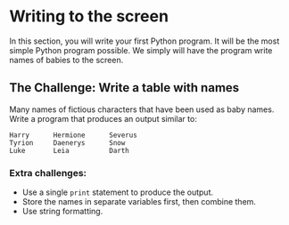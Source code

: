 
# Writing to the screen

In this section, you will write your first Python program. It will be the most simple Python program possible. We simply will have the program write names of babies to the screen.

## The Challenge: Write a table with names

Many names of fictious characters that have been used as baby names.
Write a program that produces an output similar to:

    Harry      Hermione      Severus
    Tyrion     Daenerys      Snow
    Luke       Leia          Darth

### Extra challenges:

* Use a single `print` statement to produce the output.
* Store the names in separate variables first, then combine them.
* Use string formatting.
